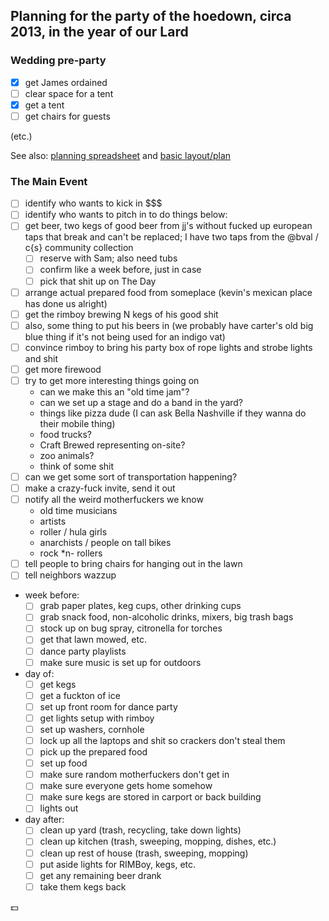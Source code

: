 ## Planning for the party of the hoedown, circa 2013, in the year of our Lard

### Wedding pre-party

 * [x] get James ordained
 * [ ] clear space for a tent
 * [x] get a tent
 * [ ] get chairs for guests
 
 (etc.)

See also: [planning spreadsheet](https://docs.google.com/spreadsheet/ccc?key=0AifHlSVblA4ldEJZczJncjlIRGlSVWlKbkdfX0ZJd3c&usp=sharing) and [basic layout/plan](http://imgur.com/dPlEUmq)

### The Main Event

 * [ ] identify who wants to kick in $$$
 * [ ] identify who wants to pitch in to do things below:
 * [ ] get beer, two kegs of good beer from jj's without fucked up european taps that break and can't be replaced; I have two taps from the @bval / c{s} community collection
   * [ ] reserve with Sam; also need tubs
   * [ ] confirm like a week before, just in case
   * [ ] pick that shit up on The Day
 * [ ] arrange actual prepared food from someplace (kevin's mexican place has done us alright)
 * [ ] get the rimboy brewing N kegs of his good shit
 * [ ] also, some thing to put his beers in (we probably have carter's old big blue thing if it's not being used for an indigo vat)
 * [ ] convince rimboy to bring his party box of rope lights and strobe lights and shit
 * [ ] get more firewood
 * [ ] try to get more interesting things going on
   * can we make this an "old time jam"?
   * can we set up a stage and do a band in the yard?
   * things like pizza dude (I can ask Bella Nashville if they wanna do their mobile thing)
   * food trucks?
   * Craft Brewed representing on-site?
   * zoo animals?
   * think of some shit
 * [ ] can we get some sort of transportation happening?
 * [ ] make a crazy-fuck invite, send it out
 * [ ] notify all the weird motherfuckers we know
   * old time musicians
   * artists
   * roller / hula girls
   * anarchists / people on tall bikes
   * rock *n- rollers
 * [ ] tell people to bring chairs for hanging out in the lawn
 * [ ] tell neighbors wazzup

 * week before:
   * [ ] grab paper plates, keg cups, other drinking cups
   * [ ] grab snack food, non-alcoholic drinks, mixers, big trash bags
   * [ ] stock up on bug spray, citronella for torches
   * [ ] get that lawn mowed, etc.
   * [ ] dance party playlists
   * [ ] make sure music is set up for outdoors

 * day of:
   * [ ] get kegs
   * [ ] get a fuckton of ice
   * [ ] set up front room for dance party
   * [ ] get lights setup with rimboy
   * [ ] set up washers, cornhole
   * [ ] lock up all the laptops and shit so crackers don't steal them
   * [ ] pick up the prepared food
   * [ ] set up food
   * [ ] make sure random motherfuckers don't get in
   * [ ] make sure everyone gets home somehow
   * [ ] make sure kegs are stored in carport or back building
   * [ ] lights out

 * day after:
   * [ ] clean up yard (trash, recycling, take down lights)
   * [ ] clean up kitchen (trash, sweeping, mopping, dishes, etc.)
   * [ ] clean up rest of house (trash, sweeping, mopping)
   * [ ] put aside lights for RIMBoy, kegs, etc.
   * [ ] get any remaining beer drank
   * [ ] take them kegs back

:dollar:
